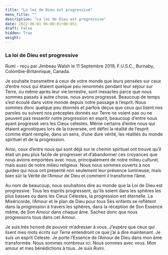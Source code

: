 ```yaml
---
title: "La loi de Dieu est progressive"
menu_title: ""
description: "La loi de Dieu est progressive"
date: 2022-06-01 06:00:01+00:851
draft: False
hidden: True
weight:
---
```

### La loi de Dieu est progressive

Rumi - reçu par Jimbeau Walsh le 11 Septembre 2019, F.U.S.C., Burnaby, Colombie-Britannique, Canada.

Je souhaite transmettre à ceux de votre monde que leurs pensées sur ceux d’entre nous qui étaient quelque peu renommés pendant leur séjour sur Terre, ou même après leur vie terrestre, sont inexactes parce que nous sommes passés à autre chose, nous avons progressé. Beaucoup de temps s’est écoulé dans votre monde depuis notre passage à l’esprit. Nous sommes donc quelque peu étonnés et parfois déçus que ceux qui lisent nos paroles ou suivent nos préceptes donnés sur Terre ne voient pas ou ne peuvent pas ressentir notre progression en esprit, beaucoup d’entre nous ayant progressé vers les Cieux célestes. Même certains d’entre nous qui étaient agnostiques lors de la traversée, ont défini la réalité de l’esprit comme étant remplie, dans un sens, d’une dure vérité, les réalités du monde spirituel et de la progression.

Ainsi, ceux d’entre nous qui sont déjà sur le chemin spirituel ont trouvé qu’il était un peu plus facile de progresser et d’abandonner ces croyances que nous avions emportées avec nous, principalement de notre milieu culturel, mais aussi de notre milieu religieux. Nous nous sommes ouverts à nos guides qui nous ont présenté non seulement leur présence lumineuse, mais bien sûr la Vérité de l’Amour de Dieu et comment il transforme l’âme.

Au nom de beaucoup, nous souhaitons dire au monde que la Loi de Dieu est progressive. Tous les esprits progressent, qu’ils soient dans les sphères les plus basses ou dans les Cieux Célestes, la progression est éternelle. La Miséricorde, l’Amour et le plan de Dieu pour tous Ses enfants se reflètent dans la progression à travers les sphères, dans la réception de Son Essence même, de Son Amour dans chaque âme. Sachez donc que nous progressons tous dans cet Amour.

Je suis très honoré de pouvoir m’adresser à vous. J’espère que ceux qui lisent mes mots écrits sur Terre entendront ce que j’ai à dire maintenant. Je suis un esprit Céleste. Je porte l’Essence de l’Amour de Dieu dans mon âme transformée. Nous sommes nombreux ici. Nous sommes avec vous. Mon amour et mes bénédictions à tous. Je suis Rumi.
